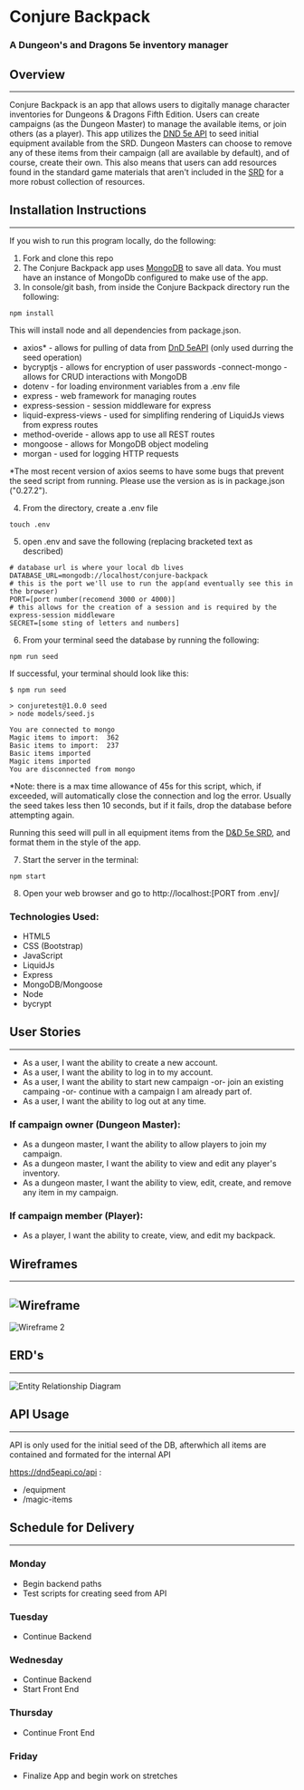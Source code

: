 # Conjure Backpack
### A Dungeon's and Dragons 5e inventory manager

## Overview
---
Conjure Backpack is an app that allows users to digitally manage character inventories for Dungeons & Dragons Fifth Edition. Users can create campaigns (as the Dungeon Master) to manage the available items, or join others (as a player). This app utilizes the [DND 5e API](https://dnd5eapi/) to seed initial equipment available from the SRD. Dungeon Masters can choose to remove any of these items from their campaign (all are available by default), and of course, create their own.
This also means that users can add resources found in the standard game materials that aren't included in the [SRD](https://5thsrd.org/) for a more robust collection of resources.

## Installation Instructions
---
If you wish to run this program locally, do the following:
1. Fork and clone this repo
2. The Conjure Backpack app uses [MongoDB](https://www.mongodb.com/try/download/) to save all data. You must have an instance of MongoDb configured to make use of the app.
3. In console/git bash, from inside the Conjure Backpack directory run the following:
```
npm install
```
This will install node and all dependencies from package.json.
- axios* - allows for pulling of data from [DnD 5eAPI](https://dnd5eapi.co/api) (only used durring the seed operation)
- bycryptjs - allows for encryption of user passwords
-connect-mongo - allows for CRUD interactions with MongoDB
- dotenv - for loading environment variables from a .env file
- express - web framework for managing routes
- express-session - session middleware for express
- liquid-express-views - used for simplifing rendering of LiquidJs views from express routes
- method-overide - allows app to use all REST routes
- mongoose - allows for MongoDB object modeling
- morgan - used for logging HTTP requests

*The most recent version of axios seems to have some bugs that prevent the seed script from running. Please use the version as is in package.json ("0.27.2").

4. From the directory, create a .env file
```
touch .env
```
5. open .env and save the following (replacing bracketed text as described)
```
# database url is where your local db lives
DATABASE_URL=mongodb://localhost/conjure-backpack
# this is the port we'll use to run the app(and eventually see this in the browser)
PORT=[port number(recomend 3000 or 4000)]
# this allows for the creation of a session and is required by the express-session middleware
SECRET=[some sting of letters and numbers]
```
6. From your terminal seed the database by running the following:
```
npm run seed
```
If successful, your terminal should look like this:
```
$ npm run seed

> conjuretest@1.0.0 seed
> node models/seed.js

You are connected to mongo
Magic items to import:  362
Basic items to import:  237
Basic items imported
Magic items imported
You are disconnected from mongo
```
*Note: there is a max time allowance of 45s for this script, which, if exceeded, will automatically close the connection and log the error. Usually the seed takes less then 10 seconds, but if it fails, drop the database before attempting again.

Running this seed will pull in all equipment items from the [D&D 5e SRD](https://dnd.wizards.com/resources/systems-reference-document), and format them in the style of the app.

7. Start the server in the terminal:
```
npm start
```
8. Open your web browser and go to http://localhost:[PORT from .env]/ 


### Technologies Used:
- HTML5
- CSS (Bootstrap)
- JavaScript
- LiquidJs
- Express
- MongoDB/Mongoose
- Node
- bycrypt

## User Stories
---
- As a user, I want the ability to create a new account.
- As a user, I want the ability to log in to my account.
- As a user, I want the ability to start new campaign -or- join an existing campaing -or- continue with a campaign I am already part of.
- As a user, I want the ability to log out at any time.
### If campaign owner (Dungeon Master):
- As a dungeon master, I want the ability to allow players to join my campaign.
- As a dungeon master, I want the ability to view and edit any player's inventory.
- As a dungeon master, I want the ability to view, edit, create, and remove any item in my campaign.
### If campaign member (Player):
- As a player, I want the ability to create, view, and edit my backpack.


## Wireframes
---
![Wireframe](README-images/conjure-backpack-wireframe.png)
---
![Wireframe 2](README-images/conjure-backpack-wireframe-2.PNG)

## ERD's
---
![Entity Relationship Diagram](README-images/conjure-backpack-erd.png)

## API Usage
---
API is only used for the initial seed of the DB, afterwhich all items are contained and formated for the internal API

https://dnd5eapi.co/api :
- /equipment
- /magic-items



## Schedule for Delivery
---
### Monday
- Begin backend paths
- Test scripts for creating seed from API
### Tuesday
- Continue Backend
### Wednesday
- Continue Backend
- Start Front End
### Thursday
- Continue Front End
### Friday
- Finalize App and begin work on stretches
